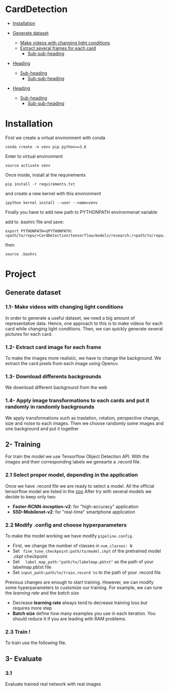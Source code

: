 # CardDetection

- [Installation](#Installation)

- [Generate dataset](#generate-dataset)
  * [Make videos with changing light conditions](#generate-dataset)
  * [Extract several frames for each card](#sub-heading)
    + [Sub-sub-heading](#sub-sub-heading)
- [Heading](#heading-1)
  * [Sub-heading](#sub-heading-1)
    + [Sub-sub-heading](#sub-sub-heading-1)
- [Heading](#heading-2)
  * [Sub-heading](#sub-heading-2)
    + [Sub-sub-heading](#sub-sub-heading-2)


# Installation

First we create a virtual environment with conda 
```
conda create -n venv pip python==3.6
```
Enter to virtual environment
```
source activate venv
```
Once inside, install al the requirements 

```
pip install -r requirements.txt
```
and create a new kernel with this environment

```
ipython kernel install --user --name=venv
```

Finally you have to add new path to PYTHONPATH environmenat variable 

add to .bashrc file and save:

```
export PYTHONPATH=$PYTHONPATH:<path/to/repo/>CardDetection/tensorflow/models/research:/<path/to/repo/>/tensorflow/models/research/slim
```

then

```
source .bashrc
```
# Project


## Generate dataset <a name="generate-dataset"></a>


  ### 1.1- Make videos with changing light conditions

In order to generate a useful dataset, we need a big amount of representative data.  Hence, one approach to this is to make videos for each card while changing light conditions. Then, we can quickly generate several pictures for each card.  

  ### 1.2- Extract card image for each frame
  
To make the images more realistic, we have to change the background. We extract the card pixels from each image using Opencv.

  ### 1.3- Download differents backgrounds
  
We download different background from the web

  ### 1.4- Apply image transformations to each cards and put it randomly in randomly backgrounds

We apply transformations such as traslation, rotation, perspective change, size and noise to each images. Then we choose randomly some images and one background and put it together

## 2- Training
For train the model we use Tensorflow Object Detection API. 
With the images and their corresponding labels we genearte a .record file.

  ### 2.1 Select proper model, depending in the application 
  
Once we have .record file we are ready to select a model. 
All the official tensorflow model are listed in the [zoo](https://github.com/tensorflow/models/blob/master/research/object_detection/g3doc/detection_model_zoo.md)
After try with several models we decide to keep only two:

 - **Faster-RCNN-inception-v2**: for "high-accuracy" application
 - **SSD-Mobilenet-v2**:  for "real-time" smartphone application

  ### 2.2 Modify .config and choose hyperparameters
To make the model working we have modify `pipeline.config`.

 - First, we change the number of classes in `num_classes: N`
 - Set ` fine_tune_checkpoint:path/to/model.ckpt` of the pretrained model .ckpt checkpoint 
 - Set `  label_map_path:"path/to/labelmap.pbtxt"` as the path of your labelmap.pbtxt file
 - Set `input_path:path/to/train.record to` to the path of your .record file

Previous changes are enough to start training. However, we can modify some hyperparameters to customize our training. For example, we can tune the *learning rate* and the  *batch size*

 - Decrease **learning rate** always tend to decrease training loss but requires more step
 - **Batch size** define how many examples you use in each iteration.  You should reduce it if you are leading with RAM problems.

  
  ### 2.3 Train  !
  
To train use the following file.
 
## 3- Evaluate
  ### 3.1 
Evaluate trained real network with real images
